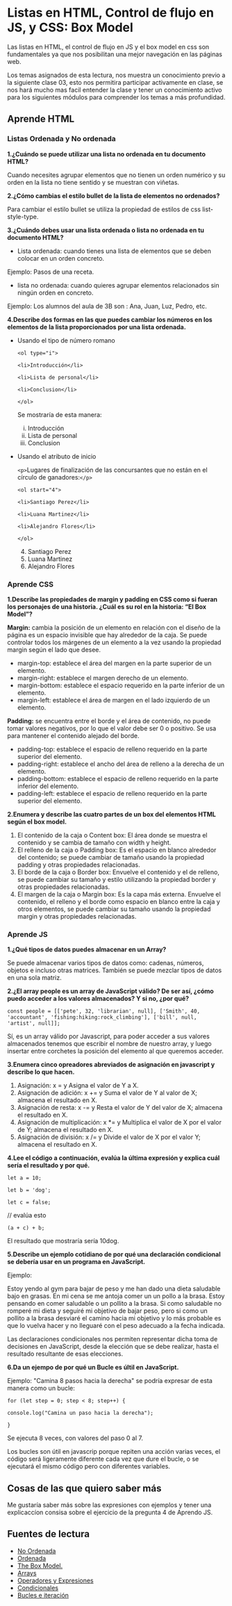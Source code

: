 #  Listas en HTML, Control de flujo en JS, y CSS: Box Model

Las listas en HTML, el control de flujo en JS y el box model en css son fundamentales ya que nos posibilitan una mejor navegación en las páginas web.

Los temas asignados de esta lectura, nos muestra un conocimiento previo a la siguiente clase 03, esto nos permitira participar activamente en clase, se nos hará mucho mas facil entender la clase y tener un conocimiento activo para los siguientes módulos para comprender los temas a más profundidad.

## Aprende HTML

### Listas Ordenada y No ordenada 

**1.¿Cuándo se puede utilizar una lista no ordenada en tu documento HTML?**

Cuando necesites agrupar elementos que no tienen un orden numérico y su orden en la lista no tiene sentido y se muestran con viñetas.

**2.¿Cómo cambias el estilo bullet de la lista de elementos no ordenados?**

Para cambiar el estilo bullet se utiliza la propiedad de estilos de css list-style-type.

**3.¿Cuándo debes usar una lista ordenada o lista no ordenada en tu documento HTML?**

+ Lista ordenada: cuando tienes una lista de elementos que se deben colocar en un orden concreto.
  
Ejemplo: Pasos de una receta.

+ lista no ordenada: cuando quieres agrupar elementos relacionados sin ningún orden en concreto.

Ejemplo: Los alumnos del aula de 3B son : Ana, Juan, Luz, Pedro, etc.

**4.Describe dos formas en las que puedes cambiar los números en los elementos de la lista proporcionados por una lista ordenada.**

+ Usando el tipo de número romano

  `<ol type="i">`
  
  `<li>Introducción</li>`
  
  `<li>Lista de personal</li>`
  
  `<li>Conclusion</li>`
  
  `</ol>`
  
  Se mostraría de esta manera:
  
  <ol type="i">
  <li>Introducción </li>
  <li>Lista de personal</li>
  <li>Conclusion</li>
  </ol>

+ Usando el atributo de inicio

  `<p>`Lugares de finalización de las concursantes que no están en el círculo de ganadores:`</p>`

  `<ol start="4">`
  
  `<li>Santiago Perez</li>`
  
  `<li>Luana Martinez</li>`
  
  `<li>Alejandro Flores</li>`
  
  `</ol>`

  4. Santiago Perez
  5. Luana Martinez
  6. Alejandro Flores

### Aprende CSS

**1.Describe las propiedades de margin y padding en CSS como si fueran los personajes de una historia. ¿Cuál es su rol en la historia: “El Box Model”?**

**Margin:** cambia la posición de un elemento en relación con el diseño de la página es un espacio invisible que hay alrededor de la caja. Se puede controlar todos los márgenes de un elemento a la vez usando la propiedad margin según el lado que desee.
+ margin-top: establece el área del margen en la parte superior de un elemento.
+ margin-right: establece el margen derecho de un elemento.
+ margin-bottom: establece el espacio requerido en la parte inferior de un elemento.
+ margin-left: establece el área de margen en el lado izquierdo de un elemento.

**Padding:** se encuentra entre el borde y el área de contenido, no puede tomar valores negativos, por lo que el valor debe ser 0 o positivo. Se usa para mantener el contenido alejado del borde.
+ padding-top: establece el espacio de relleno requerido en la parte superior del elemento.
+ padding-right: establece el ancho del área de relleno a la derecha de un elemento.
+ padding-bottom: establece el espacio de relleno requerido en la parte inferior del elemento.
+ padding-left: establece el espacio de relleno requerido en la parte superior del elemento. 

**2.Enumera y describe las cuatro partes de un box del elementos HTML según el box model.**

1. El contenido de la caja o Content box:
El área donde se muestra el contenido y se cambia de tamaño con width y height.
2. El relleno de la caja o Padding box:
Es el espacio en blanco alrededor del contenido; se puede cambiar de tamaño usando la propiedad padding y otras propiedades relacionadas.
3. El borde de la caja o Border box:
Envuelve el contenido y el de relleno, se puede cambiar su tamaño y estilo utilizando la propiedad border y otras propiedades relacionadas.
4. El margen de la caja o Margin box:
Es la capa más externa. Envuelve el contenido, el relleno y el borde como espacio en blanco entre la caja y otros elementos, se puede cambiar su tamaño usando la propiedad margin y otras propiedades relacionadas.

### Aprende JS

**1.¿Qué tipos de datos puedes almacenar en un Array?**

Se puede almacenar varios tipos de datos como: cadenas, números, objetos e incluso otras matrices. También se puede mezclar tipos de datos en una sola matriz.

**2.¿El array people es un array de JavaScript válido? De ser así, ¿cómo puedo acceder a los valores almacenados? Y si no, ¿por qué?**

`const people = [['pete', 32, 'librarian', null], ['Smith', 40, 'accountant', 'fishing:hiking:rock_climbing'], ['bill', null, 'artist', null]];`

Sí, es un array válido por Javascript, para poder acceder a sus valores almacenados tenemos que escribir el nombre de nuestro array, y luego insertar entre corchetes la posición del elemento al que queremos acceder.

**3.Enumera cinco opreadores abreviados de asignación en javascript y describe lo que hacen.**
1. Asignación: x = y
Asigna el valor de Y a X.
2. Asignación de adición: 	x += y
Suma el valor de Y al valor de X; almacena el resultado en X.
3. Asignación de resta: x -= y
Resta el valor de Y del valor de X; almacena el resultado en X.
4. Asignación de multiplicación: x *= y
Multiplica el valor de X por el valor de Y; almacena el resultado en X.
5. Asignación de división: 	x /= y
Divide el valor de X por el valor Y; almacena el resultado en X.

**4.Lee el código a continuación, evalúa la última expresión y explica cuál sería el resultado y por qué.**


`let a = 10;`

`let b = 'dog';`

`let c = false;`

 // evalúa esto
 
`(a + c) + b;`

El resultado que mostraría sería 10dog.

**5.Describe un ejemplo cotidiano de por qué una declaración condicional se debería usar en un programa en JavaScript.**

Ejemplo:

Estoy yendo al gym para bajar de peso y me han dado una dieta saludable bajo en grasas. En mi cena se me antoja comer un un pollo a la brasa. Estoy pensando en comer saludable o un pollito a la brasa.
Si como saludable no romperé mi dieta y seguiré mi objetivo de bajar peso, pero si como un pollito a la brasa desviaré el camino hacia mi objetivo y lo más probable es que lo vuelva hacer y no lleguaré con el peso adecuado a la fecha indicada.

Las declaraciones condicionales nos permiten representar dicha toma de decisiones en JavaScript, desde la elección que se debe realizar, hasta el resultado resultante de esas elecciones.

**6.Da un ejempo de por qué un Bucle es últil en JavaScript.**

Ejemplo: "Camina 8 pasos hacia la derecha" se podría expresar de esta manera como un bucle:

`for (let step = 0; step < 8; step++) {`

  `console.log("Camina un paso hacia la derecha");`
  
`}`
 
 Se ejecuta 8 veces, con valores del paso 0 al 7.

Los bucles son útil en javascrip porque repiten una acción varias veces, el código será ligeramente diferente cada vez que dure el bucle, o se ejecutará el mismo código pero con diferentes variables.

## Cosas de las que quiero saber más

Me gustaría saber más sobre las expresiones con ejemplos y tener una explicaccíon consisa sobre el ejercicio de la pregunta 4 de Aprendo JS.

## Fuentes de lectura
+ [No Ordenada](https://developer.mozilla.org/es/docs/Web/HTML/Element/ul)
+ [Ordenada](https://developer.mozilla.org/en-US/docs/Web/HTML/Element/ol)
+ [The Box Model.](https://developer.mozilla.org/es/docs/Learn/CSS/Building_blocks/The_box_model)
+ [Arrays](https://developer.mozilla.org/es/docs/Learn/JavaScript/First_steps/Arrays)
+ [Operadores y Expresiones](https://developer.mozilla.org/es/docs/Web/JavaScript/Guide/Expressions_and_Operators)
+ [Condicionales](https://developer.mozilla.org/en-US/docs/Learn/JavaScript/Building_blocks/conditionals)
+ [Bucles e iteración](https://developer.mozilla.org/es/docs/Web/JavaScript/Guide/Loops_and_iteration)
  
